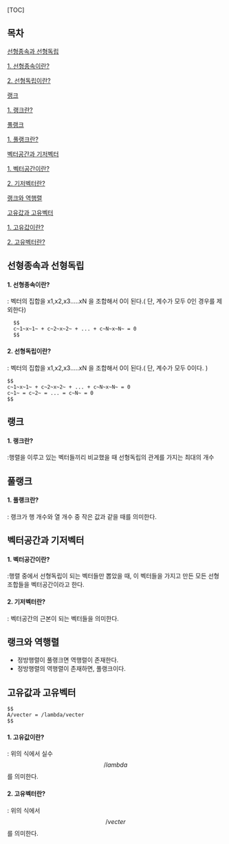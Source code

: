 [TOC]

## 목차

[선형종속과 선형독립](#선형종속과-선형독립)

 [1. 선형종속이란?](#1.선형종속이란?)
 
 [2. 선형독립이란?](#2.선형독립이란?)

[랭크](#랭크)

 [1. 랭크란?](#1.-랭크란?)

[풀랭크](#풀랭크)

 [1. 풀랭크란?](#1.풀랭크란?)

[벡터공간과 기저벡터](#벡터공간과-기저벡터)

 [1. 벡터공간이란?](#1.벡터공간이란?)

 [2. 기저벡터란?](#2.기저벡터란?)

[랭크와 역행렬](#랭크와-역행렬)

[고유값과 고유벡터](#고유값과-고유벡터)

 [1. 고유값이란?](#1.-고유값이란?)

 [2. 고유벡터란?](#2.-고유벡터란?)


## 선형종속과 선형독립
#### 1. 선형종속이란?

: 벡터의 집합을 x1,x2,x3.....xN 을 조합해서 0이 된다.( 단, 계수가 모두 0인 경우를 제외한다)
```
  $$
  c~1~x~1~ + c~2~x~2~ + ... + c~N~x~N~ = 0 
  $$
```
#### 2. 선형독립이란?

: 벡터의 집합을 x1,x2,x3.....xN 을 조합해서 0이 된다.( 단, 계수가 모두 0이다. )
```
$$
c~1~x~1~ + c~2~x~2~ + ... + c~N~x~N~ = 0
c~1~ = c~2~ = ... = c~N~ = 0
$$
```


## 랭크
#### 1. 랭크란?

:행렬을 이루고 있는 벡터들끼리 비교했을 때 선형독립의 관계를 가지는 최대의 개수


## 풀랭크
#### 1. 풀랭크란?

: 랭크가 행 개수와 열 개수 중 작은 값과 같을 때를 의미한다.


## 벡터공간과 기저벡터
#### 1. 벡터공간이란?

:행렬 중에서 선형독립이 되는 벡터들만 뽑았을 때, 이 벡터들을 가지고 만든 모든 선형조합들을 벡터공간이라고 한다.

#### 2. 기저벡터란?

: 벡터공간의 근본이 되는 벡터들을 의미한다.


## 랭크와 역행렬
- 정방행렬이 풀랭크면 역행렬이 존재한다.
- 정방행렬의 역행렬이 존재하면, 풀랭크이다.


## 고유값과 고유벡터
```
$$
A/vecter = /lambda/vecter
$$
```
#### 1. 고유값이란?

: 위의 식에서 실수 $$/lambda $$ 를 의미한다.

#### 2. 고유벡터란?

: 위의 식에서 $$/vecter $$ 를 의미한다.
